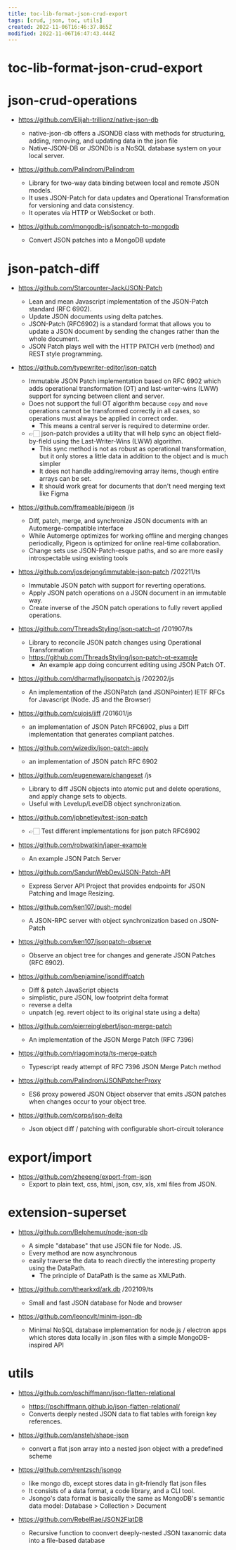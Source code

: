 ```yaml
---
title: toc-lib-format-json-crud-export
tags: [crud, json, toc, utils]
created: 2022-11-06T16:46:37.865Z
modified: 2022-11-06T16:47:43.444Z
---
```


# toc-lib-format-json-crud-export

# json-crud-operations

- https://github.com/Elijah-trillionz/native-json-db
  - native-json-db offers a JSONDB class with methods for structuring, adding, removing, and updating data in the json file
  - Native-JSON-DB or JSONDb is a NoSQL database system on your local server.

- https://github.com/Palindrom/Palindrom
  - Library for two-way data binding between local and remote JSON models. 
  - It uses JSON-Patch for data updates and Operational Transformation for versioning and data consistency. 
  - It operates via HTTP or WebSocket or both.

- https://github.com/mongodb-js/jsonpatch-to-mongodb
  - Convert JSON patches into a MongoDB update
# json-patch-diff
- https://github.com/Starcounter-Jack/JSON-Patch
  - Lean and mean Javascript implementation of the JSON-Patch standard (RFC 6902).
  - Update JSON documents using delta patches.
  - JSON-Patch (RFC6902) is a standard format that allows you to update a JSON document by sending the changes rather than the whole document. 
  - JSON Patch plays well with the HTTP PATCH verb (method) and REST style programming.

- https://github.com/typewriter-editor/json-patch
  - Immutable JSON Patch implementation based on RFC 6902 which adds operational transformation (OT) and last-writer-wins (LWW) support for syncing between client and server. 
  - Does not support the full OT algorithm because `copy` and `move` operations cannot be transformed correctly in all cases, so operations must always be applied in correct order. 
    - This means a central server is required to determine order.
  - 👉🏻 json-patch provides a utility that will help sync an object field-by-field using the Last-Writer-Wins (LWW) algorithm. 
    - This sync method is not as robust as operational transformation, but it only stores a little data in addition to the object and is much simpler
    - It does not handle adding/removing array items, though entire arrays can be set. 
    - It should work great for documents that don't need merging text like Figma

- https://github.com/frameable/pigeon /js
  - Diff, patch, merge, and synchronize JSON documents with an Automerge-compatible interface
  - While Automerge optimizes for working offline and merging changes periodically, Pigeon is optimized for online real-time collaboration.
  - Change sets use JSON-Patch-esque paths, and so are more easily introspectable using existing tools

- https://github.com/josdejong/immutable-json-patch /202211/ts
  - Immutable JSON patch with support for reverting operations.
  - Apply JSON patch operations on a JSON document in an immutable way.
  - Create inverse of the JSON patch operations to fully revert applied operations.

- https://github.com/ThreadsStyling/json-patch-ot /201907/ts
  - Library to reconcile JSON patch changes using Operational Transformation
  - https://github.com/ThreadsStyling/json-patch-ot-example
    - An example app doing concurrent editing using JSON Patch OT.

- https://github.com/dharmafly/jsonpatch.js /202202/js
  - An implementation of the JSONPatch (and JSONPointer) IETF RFCs for Javascript (Node. JS and the Browser)

- https://github.com/cujojs/jiff /201601/js
  - an implementation of JSON Patch RFC6902, plus a Diff implementation that generates compliant patches.
- https://github.com/wizedix/json-patch-apply
  - an implementation of JSON patch RFC 6902

- https://github.com/eugeneware/changeset /js
  - Library to diff JSON objects into atomic put and delete operations, and apply change sets to objects. 
  - Useful with Levelup/LevelDB object synchronization.

- https://github.com/jpbnetley/test-json-patch
  - 👉🏻 Test different implementations for json patch RFC6902

- https://github.com/robwatkin/japer-example
  - An example JSON Patch Server
- https://github.com/SandunWebDev/JSON-Patch-API
  - Express Server API Project that provides endpoints for JSON Patching and Image Resizing. 
- https://github.com/ken107/push-model
  - A JSON-RPC server with object synchronization based on JSON-Patch

- https://github.com/ken107/jsonpatch-observe
  - Observe an object tree for changes and generate JSON Patches (RFC 6902).

- https://github.com/benjamine/jsondiffpatch
  - Diff & patch JavaScript objects
  - simplistic, pure JSON, low footprint delta format
  - reverse a delta
  - unpatch (eg. revert object to its original state using a delta)

- https://github.com/pierreinglebert/json-merge-patch
  - An implementation of the JSON Merge Patch (RFC 7396)
- https://github.com/riagominota/ts-merge-patch
  - Typescript ready attempt of RFC 7396 JSON Merge Patch method

- https://github.com/Palindrom/JSONPatcherProxy
  - ES6 proxy powered JSON Object observer that emits JSON patches when changes occur to your object tree.

- https://github.com/corps/json-delta
  - Json object diff / patching with configurable short-circuit tolerance
# export/import
- https://github.com/zheeeng/export-from-json
  - Export to plain text, css, html, json, csv, xls, xml files from JSON.
# extension-superset
- https://github.com/Belphemur/node-json-db
  - A simple "database" that use JSON file for Node. JS.
  - Every method are now asynchronous
  - easily traverse the data to reach directly the interesting property using the DataPath. 
    - The principle of DataPath is the same as XMLPath.

- https://github.com/thearkxd/ark.db /202109/ts
  - Small and fast JSON database for Node and browser

- https://github.com/leoncvlt/minim-json-db
  - Minimal NoSQL database implementation for node.js / electron apps which stores data locally in .json files with a simple MongoDB-inspired API
# utils
- https://github.com/pschiffmann/json-flatten-relational
  - https://pschiffmann.github.io/json-flatten-relational/
  - Converts deeply nested JSON data to flat tables with foreign key references.

- https://github.com/ansteh/shape-json
  - convert a flat json array into a nested json object with a predefined scheme

- https://github.com/rentzsch/jsongo
  - like mongo db, except stores data in git-friendly flat json files
  - It consists of a data format, a code library, and a CLI tool.
  - Jsongo's data format is basically the same as MongoDB's semantic data model: Database > Collection > Document

- https://github.com/RebelRae/JSON2FlatDB
  - Recursive function to coonvert deeply-nested JSON taxanomic data into a file-based database
